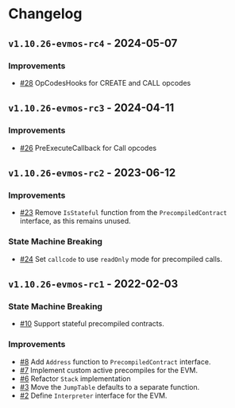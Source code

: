 <!--
Guiding Principles:

Changelogs are for humans, not machines.
There should be an entry for every single version.
The same types of changes should be grouped.
Versions and sections should be linkable.
The latest version comes first.
The release date of each version is displayed.
Mention whether you follow Semantic Versioning.

Usage:

Change log entries are to be added to the Unreleased section under the
appropriate stanza (see below). Each entry should ideally include a tag and
the Github issue reference in the following format:

* (<tag>) \#<issue-number> message

The issue numbers will later be link-ified during the release process so you do
not have to worry about including a link manually, but you can if you wish.

Types of changes (Stanzas):

"Features" for new features.
"Improvements" for changes in existing functionality.
"Deprecated" for soon-to-be removed features.
"Bug Fixes" for any bug fixes.
"Client Breaking" for breaking CLI commands and REST routes used by end-users.
"API Breaking" for breaking exported APIs used by developers building on SDK.
"State Machine Breaking" for any changes that result in a different AppState given same genesisState and txList.

Ref: https://keepachangelog.com/en/1.0.0/
-->

# Changelog

## `v1.10.26-evmos-rc4` - 2024-05-07

### Improvements

* [#28](https://github.com/evmos/go-ethereum/pull/28) OpCodesHooks for CREATE and CALL opcodes

## `v1.10.26-evmos-rc3` - 2024-04-11

### Improvements

* [#26](https://github.com/evmos/go-ethereum/pull/26) PreExecuteCallback for Call opcodes

## `v1.10.26-evmos-rc2` - 2023-06-12

### Improvements

* [#23](https://github.com/evmos/go-ethereum/pull/23) Remove `IsStateful` function from the `PrecompiledContract` interface, as this remains unused.

### State Machine Breaking

* [#24](https://github.com/evmos/go-ethereum/pull/24) Set `callcode` to use `readOnly` mode for precompiled calls.


## `v1.10.26-evmos-rc1` - 2022-02-03

### State Machine Breaking

* [#10](https://github.com/evmos/go-ethereum/pull/10) Support stateful precompiled contracts.

### Improvements

* [#8](https://github.com/evmos/go-ethereum/pull/8) Add `Address` function to `PrecompiledContract` interface.
* [#7](https://github.com/evmos/go-ethereum/pull/7) Implement custom active precompiles for the EVM.
* [#6](https://github.com/evmos/go-ethereum/pull/6) Refactor `Stack` implementation
* [#3](https://github.com/evmos/go-ethereum/pull/3) Move the `JumpTable` defaults to a separate function.
* [#2](https://github.com/evmos/go-ethereum/pull/2) Define `Interpreter` interface for the EVM.
